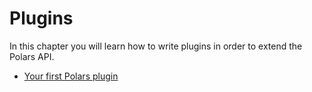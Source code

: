 # Plugins

In this chapter you will learn how to write plugins in order to extend the Polars API.

- [Your first Polars plugin](your-first-polars-plugin.md)
